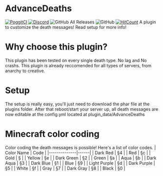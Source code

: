 # AdvanceDeaths
[![PoggitCI](https://poggit.pmmp.io/shield.state/Sudo)](https://poggit.pmmp.io/p/AdvanceDeaths)
[![Discord](https://discordapp.com/api/guilds/717993428423671818/embed.png)](https://discord.gg/ZyUUy57)
![GitHub All Releases](https://img.shields.io/github/downloads/ErikX-PMMP/AdvanceDeaths/total)
![GitHub](https://img.shields.io/github/license/ErikX-PMMP/AdvanceDeaths)
[![HitCount](http://hits.dwyl.com/ErikX-PMMP/Sudo.svg)](http://hits.dwyl.com/ErikX-PMMP/AdvanceDeaths)
A plugin to customize the death messages!
Read setup for more info!

# Why choose this plugin?
This plugin has been tested on every single death type. No lag and No crashs.
This plugin is already reccomended for all types of servers, from anarchy to creative.
# Setup
The setup is really easy, you'll just need to download the phar file at the plugins folder.
After that reboot/start your server up, all death messages are now editable at the config.yml located at plugin_data/AdvanceDeaths


# Minecraft color coding
Color coding the death messages is possible!
Here's a list of color codes.
| Color Name   | Code |
|--------------|------|
| Dark Red     | §4   |
| Red          | §c   |
| Gold         | §    |
| Yellow       | §e   |
| Dark Green   | §2   |
| Green        | §a   |
| Aqua         | §b   |
| Dark Aqua    | §3   |
| Dark Blue    | §1   |
| Blue         | §9   |
| Light Purple | §d   |
| Dark Purple  | §5   |
| White        | §f   |
| Gray         | §7   |
| Dark Gray    | §8   |
| Black        | §0   |
